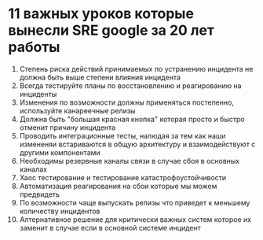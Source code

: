 # 11 важных уроков которые вынесли SRE google за 20 лет работы

1. Степень риска действий принимаемых по устранению инцидента не должна быть выше степени влияния инцидента
2. Всегда тестируйте планы по восстановлению и реагированию на инциденты
3. Изменения по возможности должны применяться постепенно, используйте канареечные релизы
4. Должна быть "большая красная кнопка" которая просто и быстро отменит причину инцидента
5. Проводить интеграционные тесты, налюдая за тем как наши измененяи встариваются в общую архитектуру и взаимодействуют с другими компонентами
6. Необходимы резервные каналы связи в случае сбоя в основных каналах
7. Хаос тестирование и тестирование катастрофоустойчивости
8. Автоматизация реагирования на сбои которые мы можем предвидеть
9. По возможности чаще выпускать релизы что приведет к меньшему количеству инцидентов
10. Алтернативное решение для критически важных систем которое их заменит в случае если в основной системе инцидент
